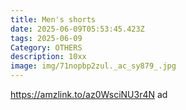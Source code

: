 ```yaml
---
title: Men's shorts
date: 2025-06-09T05:53:45.423Z
tags: 2025-06-09
Category: OTHERS
description: 10xx
image: img/71nopbp2zul._ac_sy879_.jpg
---
```

https://amzlink.to/az0WsciNU3r4N ad